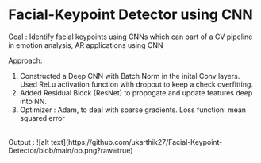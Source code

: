 # Facial-Keypoint Detector using CNN
Goal : Identify facial keypoints using CNNs which can part of a CV pipeline in emotion analysis, AR applications using CNN

Approach: 
1. Constructed a Deep CNN with Batch Norm in the inital Conv layers. Used ReLu activation function with dropout to keep a check overfitting.
2. Added Residual Block (ResNet) to propogate and update features deep into NN.
3. Optimizer : Adam, to deal with sparse gradients. Loss function:  mean squared error 

<br />
Output :
![alt text](https://github.com/ukarthik27/Facial-Keypoint-Detector/blob/main/op.png?raw=true)
